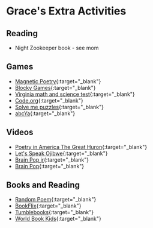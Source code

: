 # Grace's Extra Activities

## Reading
  - Night Zookeeper book - see mom

## Games
  - [Magnetic Poetry](http://play.magneticpoetry.com/poem/Nature/kit/){:target="_blank"}
  - [Blocky Games](https://blockly.games/){:target="_blank"}
  - [Virginia math and science test](https://education.jlab.org/solquiz/){:target="_blank"}
  - [Code.org](https://studio.code.org/sections/TRTMCY.){:target="_blank"}
  - [Solve me puzzles](https://solveme.edc.org/){:target="_blank"}
  - [abcYa](https://www.abcya.com/grades/3){:target="_blank"}
  
  
## Videos
  - [Poetry in America The Great Huron](https://www.poetryinamerica.org/episode/the-gray-heron/){:target="_blank"}
  - [Let's Speak Ojibwe](https://www.youtube.com/watch?v=XjUc2zAm-YA){:target="_blank"}
  - [Brain Pop jr](https://jr.brainpop.com/){:target="_blank"}
  - [Brain Pop](https://brainpop.com/){:target="_blank"}

## Books and Reading
  - [Random Poem](https://www.poetry4kids.com/random/){:target="_blank"}
  - [BookFlix](https://classroom.google.com/c/NjU1NjIwMTk5ODla/a/NTgzOTg4MjIwODda/details){:target="_blank"}
  - [Tumblebooks](https://classroom.google.com/c/NjU1NjIwMTk5ODla/a/NTgzNTc4MzY1NDFa/details){:target="_blank"}
  - [World Book Kids](https://classroom.google.com/c/NjU1NjIwMTk5ODla/a/NTgzOTg4MjIxMzFa/details){:target="_blank"}
  
